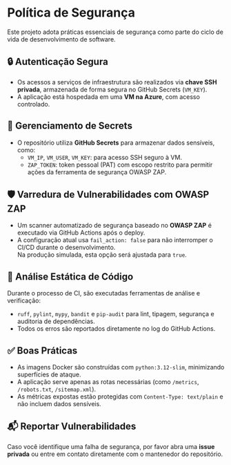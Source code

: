 # Política de Segurança

Este projeto adota práticas essenciais de segurança como parte do ciclo de vida de desenvolvimento de software.

## 🔒 Autenticação Segura

- Os acessos a serviços de infraestrutura são realizados via **chave SSH privada**, armazenada de forma segura no GitHub Secrets (`VM_KEY`).
- A aplicação está hospedada em uma **VM na Azure**, com acesso controlado.

## 🔐 Gerenciamento de Secrets

- O repositório utiliza **GitHub Secrets** para armazenar dados sensíveis, como:
  - `VM_IP`, `VM_USER`, `VM_KEY`: para acesso SSH seguro à VM.
  - `ZAP_TOKEN`: token pessoal (PAT) com escopo restrito para permitir ações da ferramenta de segurança OWASP ZAP.

## 🛡️ Varredura de Vulnerabilidades com OWASP ZAP

- Um scanner automatizado de segurança baseado no **OWASP ZAP** é executado via GitHub Actions após o deploy.
- A configuração atual usa `fail_action: false` para não interromper o CI/CD durante o desenvolvimento.  
  Na produção simulada, esta opção será ajustada para `true`.

## 🧪 Análise Estática de Código

Durante o processo de CI, são executadas ferramentas de análise e verificação:

- `ruff`, `pylint`, `mypy`, `bandit` e `pip-audit` para lint, tipagem, segurança e auditoria de dependências.
- Todos os erros são reportados diretamente no log do GitHub Actions.

## ✅ Boas Práticas

- As imagens Docker são construídas com `python:3.12-slim`, minimizando superfícies de ataque.
- A aplicação serve apenas as rotas necessárias (como `/metrics`, `/robots.txt`, `/sitemap.xml`).
- As métricas expostas estão protegidas com `Content-Type: text/plain` e não incluem dados sensíveis.

## 📬 Reportar Vulnerabilidades

Caso você identifique uma falha de segurança, por favor abra uma **issue privada** ou entre em contato diretamente com o mantenedor do repositório.

